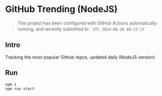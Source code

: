 # GitHub Trending (NodeJS)

> This project has been configured with GitHub Actions automatically running, and recently submitted to：`UTC 2024-06-26 09:27:17`

## Intro

Tracking the most popular Github repos, updated daily (NodeJS version)

## Run

```bash
npm i
npm run start
```
